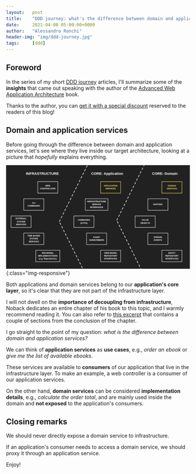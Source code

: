 ```yaml
---
layout:   post
title:    "DDD journey: what's the difference between domain and application services?"
date:     2021-04-08 05:00:00+0000
author:   "Alessandro Ronchi"
header-img: "img/ddd-journey.jpg"
tags:     [ddd]
---
```


## Foreword
In the series of my short [DDD journey](/blog/tag/ddd/) articles, I'll summarize some of the **insights** that came out speaking with the author of the [Advanced Web Application Architecture](https://www.goodreads.com/book/show/54179859-advanced-web-application-architecture) book.

Thanks to the author, you can [get it with a special discount](https://leanpub.com/web-application-architecture/c/RONCHI) reserved to the readers of this blog!

## Domain and application services
Before going through the difference between domain and application services, let's see where they live inside our target architecture, looking at a picture that *hopefully* explains everything.

![The picture that (hopefully) explains everythhing](/img/ddd-journey/awaa-domain-application-services.png){:class="img-responsive"}

Both applications and domain services belong to our **application's core layer**, so it's clear that they are not part of the infrastructure layer.

I will not dwell on the **importance of decoupling from infrastructure**, Noback dedicates an entire chapter of his book to this topic, and I warmly recommend reading it. You can also refer to [this excerpt](https://matthiasnoback.nl/2021/03/decoupling-from-infrastructure-conclusion/) that contains a couple of sections from the conclusion of the chapter.

I go straight to the point of my question: *what is the difference between domain and application services?*

We can think of **application services** as **use cases**, e.g., *order an ebook* or *give me the list of available ebooks*.

These services are available to **consumers** of our application that live in the infrastructure layer. To make an example, a web controller is a consumer of our application services.

On the other hand, **domain services** can be considered **implementation details**, e.g., *calculate the order total*, and are mainly used inside the domain and **not exposed** to the application's consumers.

## Closing remarks
We should never directly expose a domain service to infrastructure.

If an application's consumer needs to access a domain service, we should proxy it through an application service.

Enjoy!
